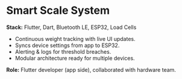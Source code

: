 # Smart Scale System
**Stack:** Flutter, Dart, Bluetooth LE, ESP32, Load Cells

- Continuous weight tracking with live UI updates.
- Syncs device settings from app to ESP32.
- Alerting & logs for threshold breaches.
- Modular architecture ready for multiple devices.

**Role:** Flutter developer (app side), collaborated with hardware team.